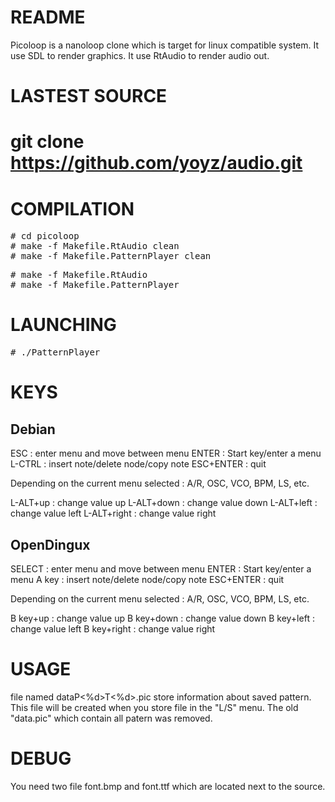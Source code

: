 README
======

Picoloop is a nanoloop clone which is target for linux compatible system.
It use SDL     to render graphics.
It use RtAudio to render audio out.


LASTEST SOURCE
===============

# git clone https://github.com/yoyz/audio.git


COMPILATION
===========

<tt> # cd picoloop 				</tt> <br>
<tt> # make -f Makefile.RtAudio clean 		</tt> <br>
<tt> # make -f Makefile.PatternPlayer clean 	</tt> <br>

<tt> # make -f Makefile.RtAudio  		</tt> <br>
<tt> # make -f Makefile.PatternPlayer		</tt> <br>

LAUNCHING
=========

<tt> # ./PatternPlayer				</tt> <br>



KEYS
=====

Debian
------

ESC   		: enter menu and move between menu
ENTER 		: Start key/enter a menu
L-CTRL		: insert note/delete node/copy note
ESC+ENTER	: quit

Depending on the current menu selected : A/R, OSC, VCO, BPM, LS, etc.

L-ALT+up	: change value up
L-ALT+down	: change value down
L-ALT+left	: change value left
L-ALT+right	: change value right


OpenDingux
----------

SELECT   	: enter menu and move between menu
ENTER    	: Start key/enter a menu
A key		: insert note/delete node/copy note
ESC+ENTER	: quit

Depending on the current menu selected : A/R, OSC, VCO, BPM, LS, etc.

B key+up	: change value up
B key+down	: change value down
B key+left	: change value left 
B key+right	: change value right

USAGE
=====

file named dataP<%d>T<%d>.pic store information about saved pattern.
This file will be created when you store file in the "L/S" menu.
The old "data.pic" which contain all patern was removed.


DEBUG
=====

You need two file font.bmp and font.ttf which are located next to the source.


